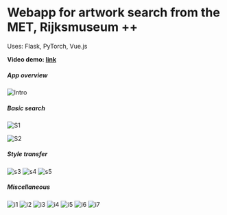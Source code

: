 # Webapp for artwork search from the MET, Rijksmuseum ++

Uses: Flask, PyTorch, Vue.js

**Video demo: [link](https://pianpwk.github.io/articles/5/page.html)**

##### App overview

![Intro](https://github.com/pianpwk/pianpwk.github.io/blob/master/articles/5/images/img.png)

##### Basic search

![S1](https://github.com/pianpwk/pianpwk.github.io/blob/master/articles/5/images/img2.png)

![S2](https://github.com/pianpwk/pianpwk.github.io/blob/master/articles/5/images/img3.png)

##### Style transfer

![s3](https://github.com/pianpwk/pianpwk.github.io/blob/master/articles/5/images/img4.png)
![s4](https://github.com/pianpwk/pianpwk.github.io/blob/master/articles/5/images/img5.png)
![s5](https://github.com/pianpwk/pianpwk.github.io/blob/master/articles/5/images/img6.png)

##### Miscellaneous

![i1](https://github.com/pianpwk/pianpwk.github.io/blob/master/articles/5/images/s1.png)
![i2](https://github.com/pianpwk/pianpwk.github.io/blob/master/articles/5/images/s2.png)
![i3](https://github.com/pianpwk/pianpwk.github.io/blob/master/articles/5/images/s3.png)
![i4](https://github.com/pianpwk/pianpwk.github.io/blob/master/articles/5/images/s4.png)
![i5](https://github.com/pianpwk/pianpwk.github.io/blob/master/articles/5/images/s5.png)
![i6](https://github.com/pianpwk/pianpwk.github.io/blob/master/articles/5/images/s6.png)
![i7](https://github.com/pianpwk/pianpwk.github.io/blob/master/articles/5/images/s7.png)
